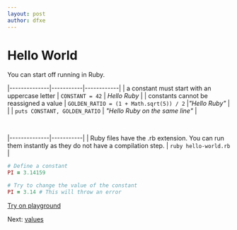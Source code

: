 ```yaml
---
layout: post
author: dfxe
---
```


# Hello World

You can start off running in Ruby.

|--------------|-----------|------------|
| a constant must start with an uppercase letter | `CONSTANT = 42`  | *Hello Ruby*    |
| constants cannot be reassigned a value | `GOLDEN_RATIO = (1 + Math.sqrt(5)) / 2`  |*"Hello Ruby"*    |
|     | `puts CONSTANT, GOLDEN_RATIO`  |   *"Hello Ruby on the same line"*    |

&nbsp;

|--------------|-----------|
| Ruby files have the .rb extension. You can run them instantly as they do not have a compilation step. | `ruby hello-world.rb`    |


```rb
# Define a constant
PI = 3.14159

# Try to change the value of the constant
PI = 3.14 # This will throw an error
```

[Try on playground](https://onecompiler.com/ruby/3yh7dhbz9)

Next: [values](/2022/11/01/values.html)
